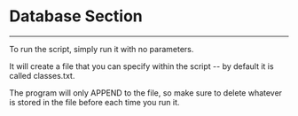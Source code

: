 # Database Section
---
To run the script, simply run it with no parameters. 

It will create a file that you can specify within the script -- by default it is called classes.txt. 

The program will only APPEND to the file, so make sure to delete whatever is stored in the file before each time you run it.
